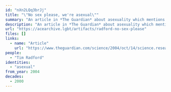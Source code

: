 ```yaml
---
id: "nXn2LQq3brJj"
title: "\"No sex please, we're asexual\""
summary: "An article in *The Guardian* about asexuality which mentions AVEN and quotes asexual people"
description: "An article in *The Guardian* about asexuality which mentions AVEN, includes quotes from asexual people, and distinguishes asexuality from libido"
url: "https://acearchive.lgbt/artifacts/radford-no-sex-please"
files: []
links:
  - name: "Article"
    url: "https://www.theguardian.com/science/2004/oct/14/science.research1"
people:
  - "Tim Radford"
identities:
  - "asexual"
from_year: 2004
decades:
  - 2000
---
```

